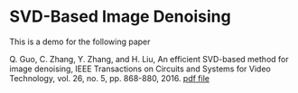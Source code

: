 # SVD-Based Image Denoising

This is a demo for the following paper

Q. Guo, C. Zhang, Y. Zhang, and H. Liu, An efficient SVD-based method for image denoising, IEEE Transactions on Circuits and Systems for Video Technology, vol. 26, no. 5, pp. 868-880, 2016.  [pdf file](https://ieeexplore.ieee.org/document/7067415)
